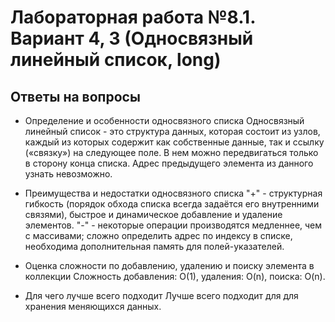 # Лабораторная работа №8.1. Вариант 4, 3 (Односвязный линейный список, long)

## Ответы на вопросы

- Определение и особенности односвязного списка
Односвязный линейный список - это структура данных, которая состоит из узлов, каждый из которых содержит как собственные данные, так и ссылку («связку») на следующее поле. В нем можно передвигаться только в сторону конца списка. Адрес предыдущего элемента из данного узнать невозможно.

- Преимущества и недостатки односвязного списка
"+" - структурная гибкость (порядок обхода списка всегда задаётся его внутренними связями), быстрое и динамическое добавление и удаление элементов.
"-" - некоторые операции производятся медленнее, чем с массивами; сложно определить адрес по  индексу в списке, необходима дополнительная память для полей-указателей.

- Оценка сложности по добавлению, удалению и поиску элемента в коллекции
Сложность добавления: O(1), удаления: O(n), поиска: O(n).

- Для чего лучше всего подходит
Лучше всего подходит для для хранения меняющихся данных.